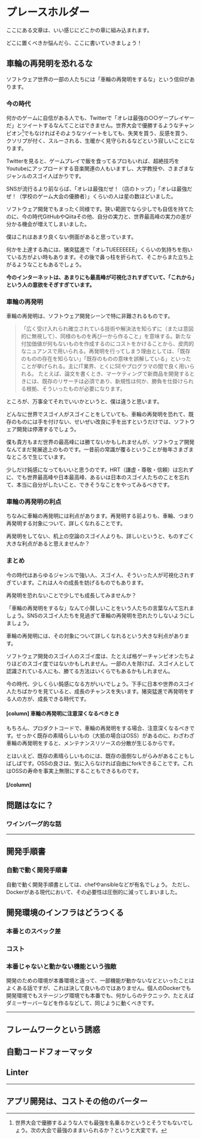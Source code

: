 # プレースホルダー

ここにある文章は、いい感じにどこかの章に組み込まれます。

どこに置くべきか悩んだら、ここに書いていきましょう！

## 車輪の再発明を恐れるな

ソフトウェア世界の一部の人たちには「車輪の再発明をするな」という信仰があります。

### 今の時代

何かのゲームに自信がある人でも、Twitterで「オレは最強の○○ゲープレイヤーだ」とツイートするなんてことはできません。世界大会で優勝するようなチャンピオン[^world-champion]でもなければそのようなツイートをしても、失笑を買う、反感を買う、クソリプが付く、スルーされる、生暖かく見守られるなどという寂しいことになります。

[^world-champion]: 世界大会で優勝するような人でも最強を名乗るかというとそうでもないでしょう。次の大会で最強のままいられるか？というと大変です。

Twitterを見ると、ゲームプレイで飯を食ってるプロもいれば、超絶技巧をYoutubeにアップロードする音楽関連の人もいますし、大学教授や、さまざまなジャンルのスゴイ人ばかりです。

SNSが流行るより前ならば、「オレは最強だぜ！（店のトップ）」「オレは最強だぜ！（学校のゲーム大会の優勝者）」くらいの人は星の数ほどいました。

ソフトウェア開発でもまったく同様です。狭い範囲でなら少しでも自信を持てたのに、今の時代GitHubやQiitaその他、自分の実力と、世界最高峰の実力の差が分かる機会が増えてしまいました。

僕はこれはあまり良くない側面があると思っています。

何かを上達する為には、猪突猛進で「オレTUEEEEEEE」くらいの気持ちを抱いている方がよい時もあります。その後で鼻っ柱を折られて、そこからまた立ち上がるようなこともあるでしょう。

**今のインターネットは、あまりにも最高峰が可視化されすぎていて、「これから」という人の意欲をそぎすぎています。**

### 車輪の再発明

車輪の再発明は、ソフトウェア開発シーンで特に非難されるものです。

> 「広く受け入れられ確立されている技術や解決法を知らずに（または意図的に無視して）、同様のものを再び一から作ること」を意味する。新たな付加価値が何もないものを作成するのにコストをかけることから、皮肉的なニュアンスで用いられる。再発明を行ってしまう理由としては、「既存のものの存在を知らない」「既存のものの意味を誤解している」といったことが挙げられる。主にIT業界、とくにSEやプログラマの間で良く用いられる。
> たとえば、論文を書くとき、マーケティングで新商品を開発するときには、既存のリサーチは必須であり、新規性は何か、勝負を仕掛けられる根拠、そういったものが必要になります。

ところが、万事全てそれでいいかというと、僕は違うと思います。

どんなに世界でスゴイ人がスゴイことをしていても、車輪の再発明を恐れて、既存のものには手を付けない、せいぜい改良に手を出すというだけでは、ソフトウェア開発は停滞するでしょう。

僕も貴方もまだ世界の最高峰には勝てないかもしれませんが、ソフトウェア開発なんてまだ発展途上のものです。一昔前の常識が覆るということが毎年さまざまなところで生じています。

少しだけ鈍感になってもいいと思うのです。HRT（謙虚・尊敬・信頼）は忘れずに、でも世界最高峰や日本最高峰、あるいは日本のスゴイ人たちのことを忘れて、本当に自分がしたいこと、できそうなことをやってみるべきです。

### 車輪の再発明の利点

ちなみに車輪の再発明には利点があります。再発明する前よりも、車輪、つまり再発明する対象について、詳しくなれることです。

再発明をしてない、机上の空論のスゴイ人よりも、詳しいというと、ものすごく大きな利点があると思えませんか？

### まとめ

今の時代はあらゆるジャンルで強い人、スゴイ人、そういった人が可視化されすぎています。これは人々の成長を妨げるものでもあります。

再発明を恐れないことで少しでも成長してみませんか？

「車輪の再発明をするな」なんて小賢しいことをいう人たちの言葉なんて忘れましょう。SNSのスゴイ人たちを見過ぎて車輪の再発明を恐れたりしないようにしましょう。

車輪の再発明には、その対象について詳しくなれるという大きな利点があります。

ソフトウェア開発のスゴイ人のスゴイ度は、たとえば格ゲーチャンピオンたちよりほどのスゴイ度ではないかもしれません。一部の人を除けば、スゴイ人として認識されている人にも、勝てる方法はいくらでもあるかもしれません。

今の時代、少しくらい鈍感になる方がいいでしょう。下手に日本や世界のスゴイ人たちばかりを見ていると、成長のチャンスを失います。猪突猛進で再発明をする人の方が、成長できる時代です。

#### [column] 車輪の再発明に注意深くなるべきとき

もちろん、プロダクトコードで、車輪の再発明をする場合、注意深くなるべきです。せっかく既存の素晴らしいもの（大抵の場合はOSS）があるのに、わざわざ車輪の再発明をすると、メンテナンスリソースの分散が生じるからです。

とはいえど、既存の素晴らしいものには、既存の面倒なしがらみがあることもしばしばです。OSSの良さは、気に入らなければ自由にforkできることです。これはOSSの寿命を事実上無限にすることもできるものです。

#### [/column]

## 問題はなに？


### ワインバーグ的な話



----
## 開発手順書
### 自動で動く開発手順書

自動で動く開発手順書としては、chefやansibleなどが有名でしょう。
ただし、Dockerがある現代において、その必要性は圧倒的に減ってしまいました。

## 開発環境のインフラはどうつくる
### 本番とのスペック差
### コスト
### 本番じゃないと動かない機能という強敵

開発のための環境が本番環境と違って、一部機能が動かないなどといったことはよくある話ですが、これは決して良いものではありません。個人のDockerでも開発環境でもステージング環境でも本番でも、何かしらのテクニック、たとえばダミーサーバーなどを作るなどして、同じように動くべきです。

----

## フレームワークという誘惑
## 自動コードフォーマッタ
## Linter

----

## アプリ開発は、コストその他のバーター

<!--
  これは別の章に分けた方がいいかも？
-->

